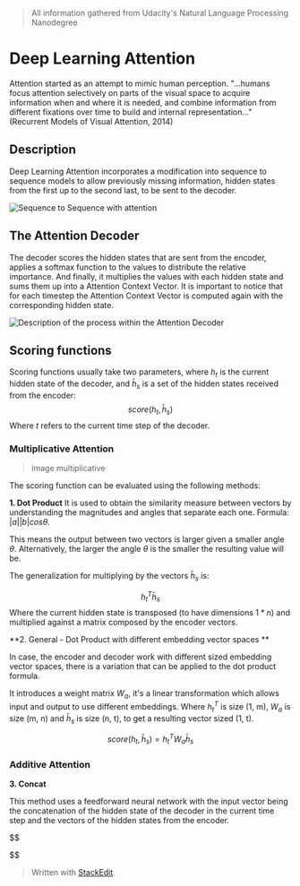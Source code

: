 > All information gathered from Udacity's Natural Language Processing Nanodegree

# Deep Learning Attention

Attention started as an attempt to mimic human perception. "...humans focus attention selectively on parts of the visual space to acquire information when and where it is needed, and combine information from different fixations over time to build and internal representation..." (Recurrent Models of Visual Attention, 2014)

## Description

Deep Learning Attention incorporates a modification into sequence to sequence models to allow previously missing information, hidden states from the first up to the second last, to be sent to the decoder.

![Sequence to Sequence with attention](https://raw.githubusercontent.com/euphonie/study-notes/master/Computer%20Science/Theory/Natural%20Language%20Processing/Deep%20Learning%20Attention/s2sattention.png)

## The Attention Decoder

The decoder scores the hidden states that are sent from the encoder, applies a softmax function to the values to distribute the relative importance. And finally, it multiplies the values with each hidden state and sums them up into a Attention Context Vector. 
It is important to notice that for each timestep the Attention Context Vector is computed again with the corresponding hidden state.

![Description of the process within the Attention Decoder](https://raw.githubusercontent.com/euphonie/study-notes/master/Computer%20Science/Theory/Natural%20Language%20Processing/Deep%20Learning%20Attention/contextvector.png)


## Scoring functions

Scoring functions usually take two parameters, where $h_t$ is the current hidden state of the decoder, and $\bar{h}_s$ is a set of the hidden states received from the encoder: 
$$
score(h_t, \bar{h}_s)
$$
Where $t$ refers to the current time step of the decoder.

### Multiplicative Attention
> image multiplicative

The scoring function can be evaluated using the following methods: 

**1. Dot Product**
 It is used to obtain the similarity measure between vectors by understanding the magnitudes and angles that separate each one. Formula: $|a||b|cos\theta$.

This means the output between two vectors is larger given a smaller angle $\theta$. Alternatively, the larger the angle $\theta$ is the smaller the resulting value will be.

The generalization for multiplying by the vectors $\bar{h}_s$  is: 

$$
h_t^T\bar{h}_s
$$
Where the current hidden state is transposed (to have dimensions $1 *n$) and multiplied against a matrix composed by the encoder vectors.

**2. General - Dot Product with different embedding vector spaces **

In case, the encoder and decoder work with different sized embedding vector spaces, there is a variation that can be applied to the dot product formula.

It introduces a weight matrix $W_a$, it's a linear transformation which allows input and output to use different embeddings. Where $h_t^T$ is size (1, m), $W_a$ is size (m, n) and $\bar{h}_s$ is size (n, t), to get a resulting vector sized (1, t).

$$
score(h_t, \bar{h}_s) = h_t^TW_a\bar{h}_s
$$

### Additive Attention

**3. Concat**

This method uses a feedforward neural network with the input vector being the concatenation of the hidden state of the decoder in the current time step and the vectors of the hidden states from the encoder. 

$$

$$


> Written with [StackEdit](https://stackedit.io/).
<!--stackedit_data:
eyJoaXN0b3J5IjpbMTY0Mjg1MjA1NiwxMDQzOTg0NTQ3LDQ3ND
Q1MDg3Niw3MDExNzUwODMsLTEwNTQwMTYzOTYsLTE5OTg3OTIx
ODMsMTA1Nzc2ODQ0LC0xNzQyODM5MDgwLC0xMDc1NjQwMzIxLD
c0ODUyMDE5NV19
-->